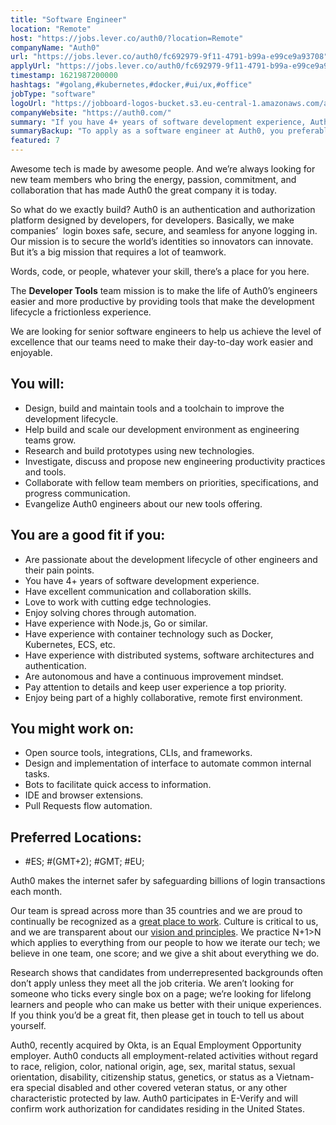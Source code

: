 ```yaml
---
title: "Software Engineer"
location: "Remote"
host: "https://jobs.lever.co/auth0/?location=Remote"
companyName: "Auth0"
url: "https://jobs.lever.co/auth0/fc692979-9f11-4791-b99a-e99ce9a93708"
applyUrl: "https://jobs.lever.co/auth0/fc692979-9f11-4791-b99a-e99ce9a93708/apply"
timestamp: 1621987200000
hashtags: "#golang,#kubernetes,#docker,#ui/ux,#office"
jobType: "software"
logoUrl: "https://jobboard-logos-bucket.s3.eu-central-1.amazonaws.com/auth0"
companyWebsite: "https://auth0.com/"
summary: "If you have 4+ years of software development experience, Auth0 is looking for someone with your knowledge."
summaryBackup: "To apply as a software engineer at Auth0, you preferably need to have some knowledge of: #ui/ux, #kubernetes, #docker."
featured: 7
---
```


Awesome tech is made by awesome people. And we’re always looking for new team members who bring the energy, passion, commitment, and collaboration that has made Auth0 the great company it is today.

So what do we exactly build? Auth0 is an authentication and authorization platform designed by developers, for developers. Basically, we make companies’  login boxes safe, secure, and seamless for anyone logging in. Our mission is to secure the world’s identities so innovators can innovate. But it’s a big mission that requires a lot of teamwork. 

Words, code, or people, whatever your skill, there’s a place for you here.

The **Developer Tools** team mission is to make the life of Auth0’s engineers easier and more productive by providing tools that make the development lifecycle a frictionless experience. 

We are looking for senior software engineers to help us achieve the level of excellence that our teams need to make their day-to-day work easier and enjoyable.

## You will:

*   Design, build and maintain tools and a toolchain to improve the development lifecycle.
*   Help build and scale our development environment as engineering teams grow.
*   Research and build prototypes using new technologies.
*   Investigate, discuss and propose new engineering productivity practices and tools.
*   Collaborate with fellow team members on priorities, specifications, and progress communication.
*   Evangelize Auth0 engineers about our new tools offering.

## You are a good fit if you:

*   Are passionate about the development lifecycle of other engineers and their pain points.
*   You have 4+ years of software development experience.
*   Have excellent communication and collaboration skills.
*   Love to work with cutting edge technologies.
*   Enjoy solving chores through automation.
*   Have experience with Node.js, Go or similar.
*   Have experience with container technology such as Docker, Kubernetes, ECS, etc.
*   Have experience with distributed systems, software architectures and authentication.
*   Are autonomous and have a continuous improvement mindset.
*   Pay attention to details and keep user experience a top priority.
*   Enjoy being part of a highly collaborative, remote first environment.

## You might work on:

*   Open source tools, integrations, CLIs, and frameworks.
*   Design and implementation of interface to automate common internal tasks.
*   Bots to facilitate quick access to information.
*   IDE and browser extensions.
*   Pull Requests flow automation.

## Preferred Locations:

*   #ES; #(GMT+2); #GMT; #EU;

Auth0 makes the internet safer by safeguarding billions of login transactions each month.

Our team is spread across more than 35 countries and we are proud to continually be recognized as a [great place to work](https://auth0.com/press/awards). Culture is critical to us, and we are transparent about our [vision and principles](https://auth0.com/blog/rethinking-your-workforce-strategy-a-look-at-culture-in-2021/). We practice N+1>N which applies to everything from our people to how we iterate our tech; we believe in one team, one score; and we give a shit about everything we do.

Research shows that candidates from underrepresented backgrounds often don’t apply unless they meet all the job criteria. We aren’t looking for someone who ticks every single box on a page; we’re looking for lifelong learners and people who can make us better with their unique experiences. If you think you’d be a great fit, then please get in touch to tell us about yourself.

Auth0, recently acquired by Okta, is an Equal Employment Opportunity employer. Auth0 conducts all employment-related activities without regard to race, religion, color, national origin, age, sex, marital status, sexual orientation, disability, citizenship status, genetics, or status as a Vietnam-era special disabled and other covered veteran status, or any other characteristic protected by law. Auth0 participates in E-Verify and will confirm work authorization for candidates residing in the United States.
